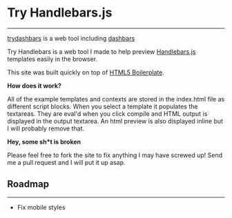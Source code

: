 Try Handlebars.js
=================

---
[trydashbars](http://pismute.github.io/Try-Dashbars/) is a web tool including [dashbars](https://github.com/pismute/dashbars)

Try Handlebars is a web tool I made to help preview [Handlebars.js](http://www.handlebarsjs.com/) templates easily in the browser.

This site was built quickly on top of [HTML5 Boilerplate](http://html5boilerplate.com/).

__How does it work?__

All of the example templates and contexts are stored in the index.html file as different script blocks. When you select a template it populates the textareas.
They are eval'd when you click compile and HTML output is displayed in the output textarea. An html preview is also displayed inline but I will probably remove that.

__Hey, some sh*t is broken__

Please feel free to fork the site to fix anything I may have screwed up! Send me a pull request and I will put it up asap.

Roadmap
-------
---

* Fix mobile styles
